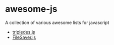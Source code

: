 # awesome-js
A collection of various awesome lists for javascript

- [tripledes.js](https://github.com/MrChens/awesome-js/tripledes.js)
- [FileSaver.js](https://github.com/eligrey/FileSaver.js)
